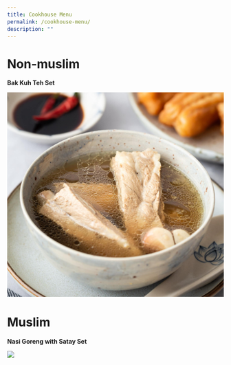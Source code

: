 ```yaml
---
title: Cookhouse Menu
permalink: /cookhouse-menu/
description: ""
---
```

# Non-muslim
**Bak Kuh Teh Set**

![](/images/singapore-bak-kut-teh-meat-bone-tea-soup.jpg)

# Muslim
**Nasi Goreng with Satay Set**

![](/images/nasi_goreng.jpg)